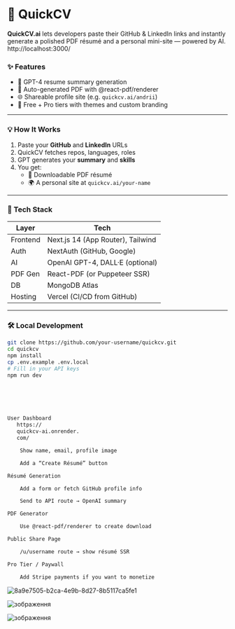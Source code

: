 # 🚀 QuickCV

**QuickCV.ai** lets developers paste their GitHub & LinkedIn links and instantly generate a polished PDF résumé and a personal mini-site — powered by AI. http://localhost:3000/

### ✨ Features
- 🧠 GPT-4 resume summary generation
- 📄 Auto-generated PDF with @react-pdf/renderer
- 🌐 Shareable profile site (e.g. `quickcv.ai/andrii`)
- 🎨 Free + Pro tiers with themes and custom branding

---

### 💡 How It Works

1. Paste your **GitHub** and **LinkedIn** URLs
2. QuickCV fetches repos, languages, roles
3. GPT generates your **summary** and **skills**
4. You get:
   - 📄 Downloadable PDF résumé
   - 🌍 A personal site at `quickcv.ai/your-name`

---

### 🧱 Tech Stack

| Layer      | Tech                             |
|------------|----------------------------------|
| Frontend   | Next.js 14 (App Router), Tailwind |
| Auth       | NextAuth (GitHub, Google)        |
| AI         | OpenAI GPT-4, DALL·E (optional)  |
| PDF Gen    | React-PDF (or Puppeteer SSR)     |
| DB         | MongoDB Atlas                    |
| Hosting    | Vercel (CI/CD from GitHub)       |

---

### 🛠️ Local Development

```bash
git clone https://github.com/your-username/quickcv.git
cd quickcv
npm install
cp .env.example .env.local
# Fill in your API keys
npm run dev






User Dashboard
   https://
   quickcv-ai.onrender.
   com/

    Show name, email, profile image

    Add a “Create Résumé” button

Résumé Generation

    Add a form or fetch GitHub profile info

    Send to API route → OpenAI summary

PDF Generator

    Use @react-pdf/renderer to create download

Public Share Page

    /u/username route → show résumé SSR

Pro Tier / Paywall

    Add Stripe payments if you want to monetize
``` 
![8a9e7505-b2ca-4e9b-8d27-8b5117ca5fe1](https://github.com/user-attachments/assets/be74eda4-1738-4577-a5b9-19dac9bb064a)

![зображення](https://github.com/user-attachments/assets/8c2011a9-9520-4059-9245-f622a5873b9c)

![зображення](https://github.com/user-attachments/assets/57811bac-6db0-4df3-8528-e76006faa305)


